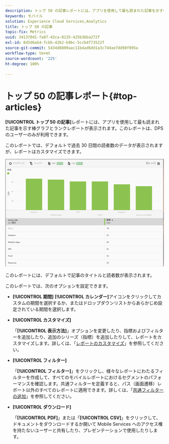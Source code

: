 ```yaml
---
description: トップ 50 の記事レポートには、アプリを使用して最も読まれた記事を示す棒グラフとランクレポートが表示されます。このレポートは、Digital Publishing Suites（DPS）のユーザーのみが利用できます。
keywords: モバイル
solution: Experience Cloud Services,Analytics
title: トップ 50 の記事
topic-fix: Metrics
uuid: 341370d1-fa87-43ca-8135-425b3bba272f
exl-id: 8d5d6ab4-fcbb-42b2-b9bc-5ccb4f73522f
source-git-commit: 5434d8809aac11b4ad6dd1a3c74dae7dd98f095a
workflow-type: tm+mt
source-wordcount: '225'
ht-degree: 100%

---
```


# トップ 50 の記事レポート{#top-articles}

**[!UICONTROL トップ 50 の記事]**&#x200B;レポートには、アプリを使用して最も読まれた記事を示す棒グラフとランクレポートが表示されます。このレポートは、DPS のユーザーのみが利用できます。

このレポートでは、デフォルトで過去 30 日間の読者数のデータが表示されますが、レポートはカスタマイズできます。

![](assets/dps_top_50.png)

このレポートには、デフォルトで記事のタイトルと読者数が表示されます。

このレポートでは、次のオプションを設定できます。

* **[!UICONTROL 期間]**
**[!UICONTROL カレンダー]**&#x200B;アイコンをクリックしてカスタムの期間を選択するか、またはドロップダウンリストからあらかじめ設定されている期間を選択します。

* **[!UICONTROL カスタマイズ]**

   「**[!UICONTROL 表示方法]**」オプションを変更したり、指標およびフィルターを追加したり、追加のシリーズ（指標）を追加したりして、レポートをカスタマイズします。詳しくは、「[レポートのカスタマイズ](/help/using/usage/reports-customize/reports-customize.md)」を参照してください。

* **[!UICONTROL フィルター]**

   「**[!UICONTROL フィルター]**」をクリックし、様々なレポートにわたるフィルターを作成して、すべてのモバイルレポートにおけるセグメントのパフォーマンスを確認します。共通フィルターを定義すると、パス（画面遷移）レポート以外のすべてのレポートに適用できます。詳しくは、「[共通フィルターの追加](/help/using/usage/reports-customize/t-sticky-filter.md)」を参照してください。

* **[!UICONTROL ダウンロード]**

   「**[!UICONTROL PDF]**」または「**[!UICONTROL CSV]**」をクリックして、ドキュメントをダウンロードするか開いて Mobile Services へのアクセス権を持たないユーザーと共有したり、プレゼンテーションで使用したりします。
